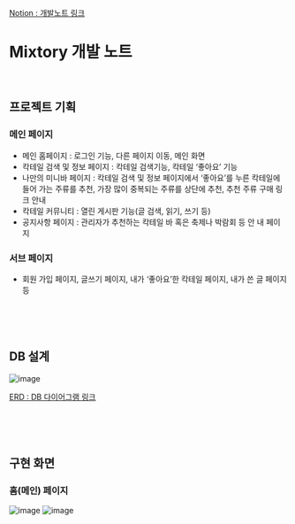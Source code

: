 [Notion : 개발노트 링크](https://www.notion.so/Mixtory-381dbffb662749c2b121aa48f0cb0367)

# Mixtory 개발 노트

<br/>

## 프로젝트 기획
### 메인 페이지

- 메인 홈페이지 : 로그인 기능, 다른 페이지 이동, 메인 화면
- 칵테일 검색 및 정보 페이지 : 칵테일 검색기능, 칵테일 ‘좋아요’ 기능
- 나만의 미니바 페이지 : 칵테일 검색 및 정보 페이지에서 ‘좋아요’를 누른 칵테일에 들어
가는 주류를 추천, 가장 많이 중복되는 주류를 상단에 추천, 추천 주류 구매 링크 안내
- 칵테일 커뮤니티 : 열린 게시판 기능(글 검색, 읽기, 쓰기 등)
- 공지사항 페이지 : 관리자가 추천하는 칵테일 바 혹은 축제나 박람회 등 안
내 페이지

### 서브 페이지

- 회원 가입 페이지, 글쓰기 페이지, 내가 ‘좋아요’한 칵테일 페이지, 내가 쓴 글 페이지 등

<br/><br/><br/>

## DB 설계
![image](https://user-images.githubusercontent.com/77103814/205563161-cb957bd8-e723-4eb5-a500-9953934f2edd.png)

[ERD : DB 다이어그램 링크](https://www.erdcloud.com/d/mheqRxKdZbDA4kSLh)

<br/><br/><br/>

## 구현 화면

### 홈(메인) 페이지

![image](https://user-images.githubusercontent.com/77103814/205563213-13cc70c2-aecf-49e0-85eb-3d578b868789.png)
![image](https://user-images.githubusercontent.com/77103814/205563257-9e2bed34-a402-4060-95e4-6effa38c5546.png)

